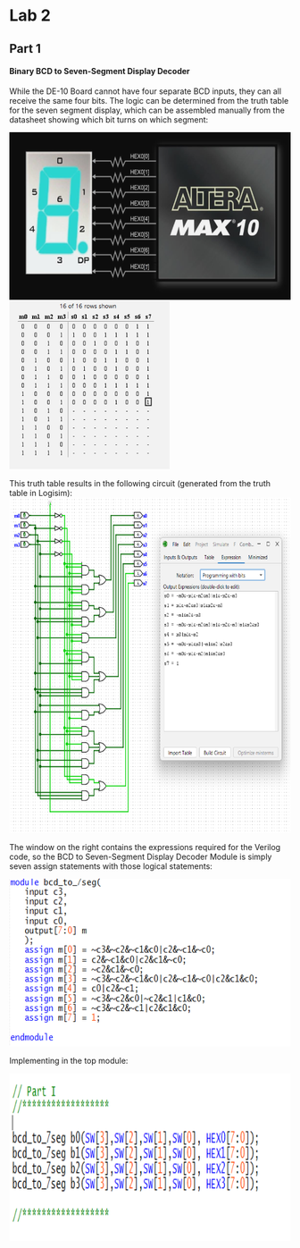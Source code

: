 # Lab 2


## Part 1

#### Binary BCD to Seven-Segment Display Decoder

While the DE-10 Board cannot have four separate BCD inputs, they can all receive the same four bits. The logic can be determined from the truth table for the seven segment display, which can be assembled manually from the datasheet showing which bit turns on which segment:

<img src="img/misc_sc1.png" height = 300/> <img src="img/table_sc1.png" height = 300/>

This truth table results in the following circuit (generated from the truth table in Logisim):
<img src="img/sch_sc1.png" height = 600/>

The window on the right contains the expressions required for the Verilog code, so the BCD to Seven-Segment Display Decoder Module is simply seven assign statements with those logical statements:

<img src="img/code_sc1.png" height = 300/>

Implementing in the top module:

<img src="img/code_sc2.png" height = 300/>


